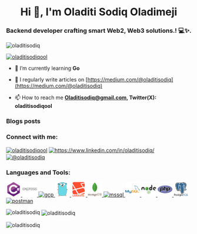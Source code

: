 <h1 align="center">Hi 👋, I'm Oladiti Sodiq Oladimeji</h1>
<h3 align="center">Backend developer crafting smart Web2, Web3 solutions.! 💻✨.</h3>

<p align="left"> <img src="https://komarev.com/ghpvc/?username=oladitisodiq&label=Profile%20views&color=0e75b6&style=flat" alt="oladitisodiq" /> </p>

<p align="left"> <a href="https://twitter.com/oladitisodiqool" target="blank"><img src="https://img.shields.io/twitter/follow/oladitisodiqool?logo=twitter&style=for-the-badge" alt="oladitisodiqool" /></a> </p>

- 🌱 I’m currently learning **Go**

- 📝 I regularly write articles on [https://medium.com/@oladitisodiq](https://medium.com/@oladitisodiq)

- 📫 How to reach me **Oladitisodiq@gmail.com, Twitter(X): oladitisodiqool**

### Blogs posts
<!-- BLOG-POST-LIST:START -->
<!-- BLOG-POST-LIST:END -->

<h3 align="left">Connect with me:</h3>
<p align="left">
<a href="https://twitter.com/oladitisodiqool" target="blank"><img align="center" src="https://raw.githubusercontent.com/rahuldkjain/github-profile-readme-generator/master/src/images/icons/Social/twitter.svg" alt="oladitisodiqool" height="30" width="40" /></a>
<a href="https://linkedin.com/in/https://www.linkedin.com/in/oladitisodiq/" target="blank"><img align="center" src="https://raw.githubusercontent.com/rahuldkjain/github-profile-readme-generator/master/src/images/icons/Social/linked-in-alt.svg" alt="https://www.linkedin.com/in/oladitisodiq/" height="30" width="40" /></a>
<a href="https://medium.com/@oladitisodiq" target="blank"><img align="center" src="https://raw.githubusercontent.com/rahuldkjain/github-profile-readme-generator/master/src/images/icons/Social/medium.svg" alt="@oladitisodiq" height="30" width="40" /></a>
</p>

<h3 align="left">Languages and Tools:</h3>
<p align="left">  <a href="https://www.w3schools.com/cs/" target="_blank" rel="noreferrer"> <img src="https://raw.githubusercontent.com/devicons/devicon/master/icons/csharp/csharp-original.svg" alt="csharp" width="40" height="40"/> </a>   <a href="https://expressjs.com" target="_blank" rel="noreferrer"> <img src="https://raw.githubusercontent.com/devicons/devicon/master/icons/express/express-original-wordmark.svg" alt="express" width="40" height="40"/> </a> <a href="https://cloud.google.com" target="_blank" rel="noreferrer"> <img src="https://www.vectorlogo.zone/logos/google_cloud/google_cloud-icon.svg" alt="gcp" width="40" height="40"/> </a> <a href="https://golang.org" target="_blank" rel="noreferrer"> <img src="https://raw.githubusercontent.com/devicons/devicon/master/icons/go/go-original.svg" alt="go" width="40" height="40"/> </a> <a href="https://laravel.com/" target="_blank" rel="noreferrer"> <img src="https://raw.githubusercontent.com/devicons/devicon/master/icons/laravel/laravel-plain-wordmark.svg" alt="laravel" width="40" height="40"/> </a>  <a href="https://www.mongodb.com/" target="_blank" rel="noreferrer"> <img src="https://raw.githubusercontent.com/devicons/devicon/master/icons/mongodb/mongodb-original-wordmark.svg" alt="mongodb" width="40" height="40"/> </a> <a href="https://www.microsoft.com/en-us/sql-server" target="_blank" rel="noreferrer"> <img src="https://www.svgrepo.com/show/303229/microsoft-sql-server-logo.svg" alt="mssql" width="40" height="40"/> </a> <a href="https://www.mysql.com/" target="_blank" rel="noreferrer"> <img src="https://raw.githubusercontent.com/devicons/devicon/master/icons/mysql/mysql-original-wordmark.svg" alt="mysql" width="40" height="40"/> </a> <a href="https://nodejs.org" target="_blank" rel="noreferrer"> <img src="https://raw.githubusercontent.com/devicons/devicon/master/icons/nodejs/nodejs-original-wordmark.svg" alt="nodejs" width="40" height="40"/> </a> <a href="https://www.php.net" target="_blank" rel="noreferrer"> <img src="https://raw.githubusercontent.com/devicons/devicon/master/icons/php/php-original.svg" alt="php" width="40" height="40"/> </a> <a href="https://www.postgresql.org" target="_blank" rel="noreferrer"> <img src="https://raw.githubusercontent.com/devicons/devicon/master/icons/postgresql/postgresql-original-wordmark.svg" alt="postgresql" width="40" height="40"/> </a> <a href="https://postman.com" target="_blank" rel="noreferrer"> <img src="https://www.vectorlogo.zone/logos/getpostman/getpostman-icon.svg" alt="postman" width="40" height="40"/> </a> </p>

<p><img align="left" src="https://github-readme-stats.vercel.app/api/top-langs?username=oladitisodiq&show_icons=true&locale=en&layout=compact" alt="oladitisodiq" /></p>

<p>&nbsp;<img align="center" src="https://github-readme-stats.vercel.app/api?username=oladitisodiq&show_icons=true&locale=en" alt="oladitisodiq" /></p>

<p><img align="center" src="https://github-readme-streak-stats.herokuapp.com/?user=oladitisodiq&" alt="oladitisodiq" /></p>
